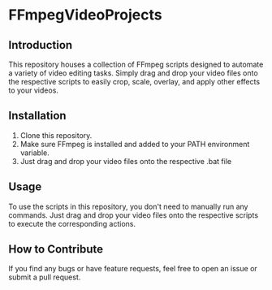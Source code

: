 # FFmpegVideoProjects

## Introduction
This repository houses a collection of FFmpeg scripts designed to automate a variety of video editing tasks. Simply drag and drop your video files onto the respective scripts to easily crop, scale, overlay, and apply other effects to your videos.

## Installation
1. Clone this repository.
2. Make sure FFmpeg is installed and added to your PATH environment variable.
3. Just drag and drop your video files onto the respective .bat file

## Usage
To use the scripts in this repository, you don't need to manually run any commands. Just drag and drop your video files onto the respective scripts to execute the corresponding actions.

## How to Contribute
If you find any bugs or have feature requests, feel free to open an issue or submit a pull request.

